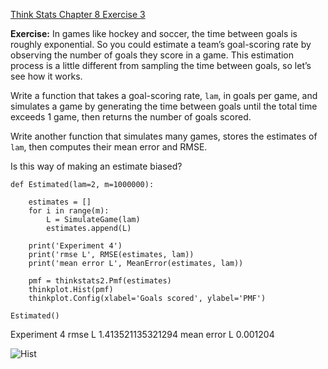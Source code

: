 [Think Stats Chapter 8 Exercise 3](http://greenteapress.com/thinkstats2/html/thinkstats2009.html#toc77)

**Exercise:** In games like hockey and soccer, the time between goals is roughly exponential. So you could estimate a team’s goal-scoring rate by observing the number of goals they score in a game. This estimation process is a little different from sampling the time between goals, so let’s see how it works.

Write a function that takes a goal-scoring rate, `lam`, in goals per game, and simulates a game by generating the time between goals until the total time exceeds 1 game, then returns the number of goals scored.

Write another function that simulates many games, stores the estimates of `lam`, then computes their mean error and RMSE.

Is this way of making an estimate biased?

    def Estimated(lam=2, m=1000000):

        estimates = []
        for i in range(m):
            L = SimulateGame(lam)
            estimates.append(L)

        print('Experiment 4')
        print('rmse L', RMSE(estimates, lam))
        print('mean error L', MeanError(estimates, lam))

        pmf = thinkstats2.Pmf(estimates)
        thinkplot.Hist(pmf)
        thinkplot.Config(xlabel='Goals scored', ylabel='PMF')

    Estimated()
    
Experiment 4
rmse L 1.413521135321294
mean error L 0.001204

![Hist](https://i.imgur.com/YYcrSWO.png)
